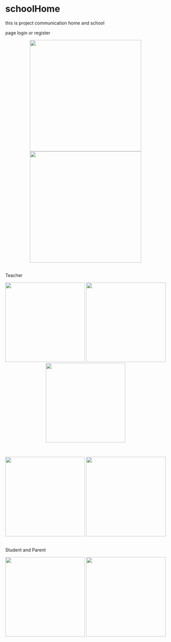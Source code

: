 # schoolHome
this is project communication home and school

page login or register

<p align="center"> 
<img src="http://alideveloper.ir/image_app_school/Screenshot_۲۰۱۹۰۳۰۶-۰۹۵۴۳۶.png" width="350">
<img src="http://alideveloper.ir/image_app_school/Screenshot_۲۰۱۹۰۳۰۶-۰۹۵۴۱۵.png" width="350">
</p>
<br>
Teacher
<p align="center">
<img src="http://alideveloper.ir/image_app_school/Screenshot_۲۰۱۹۰۳۰۶-۰۹۵۵۲۸.png" width="250">
<img src="http://alideveloper.ir/image_app_school/Screenshot_۲۰۱۹۰۳۰۶-۰۹۵۵۱۱.png" width="250">
<img src="http://alideveloper.ir/image_app_school/Screenshot_۲۰۱۹۰۳۰۶-۰۹۵۴۵۷.png" width="250">
</p>
<br>
<p align="center">
<img src="http://alideveloper.ir/image_app_school/Screenshot_۲۰۱۹۰۳۰۶-۰۹۵۵۳۸.png" width="250">
<img src="http://alideveloper.ir/image_app_school/Screenshot_۲۰۱۹۰۳۰۶-۰۹۵۵۴۷.png" width="250">
</p>
<br>
Student and Parent
<p align="center">
<img src="http://alideveloper.ir/image_app_school/Screenshot_۲۰۱۹۰۳۰۶-۰۹۵۶۱۴.png" width="250">
<img src="http://alideveloper.ir/image_app_school/Screenshot_۲۰۱۹۰۳۰۶-۰۹۵۶۰۸.png" width="250">
</p>
